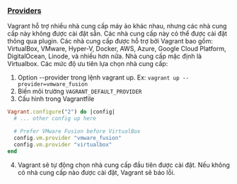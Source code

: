 ### <a name="providers"></a> <u>Providers</u>
Vagrant hỗ trợ nhiều nhà cung cấp máy ảo khác nhau, nhưng các nhà cung cấp này không được cài đặt sẵn. Các nhà cung cấp này có thể được cài đặt thông qua plugin. Các nhà cung cấp được hỗ trợ bởi Vagrant bao gồm: VirtualBox, VMware, Hyper-V, Docker, AWS, Azure, Google Cloud Platform, DigitalOcean, Linode, và nhiều hơn nữa. Nhà cung cấp mặc định là Virtualbox.
Các mức độ ưu tiên lựa chọn nhà cung cấp:
1. Option --provider trong lệnh vagrant up.
Ex: `vagrant up --provider=vmware_fusion`
2. Biến môi trường `VAGRANT_DEFAULT_PROVIDER`
3. Cấu hình trong Vagrantfile
```ruby
Vagrant.configure("2") do |config|
  # ... other config up here

  # Prefer VMware Fusion before VirtualBox
  config.vm.provider "vmware_fusion"
  config.vm.provider "virtualbox"
end
```
4. Vagrant sẽ tự động chọn nhà cung cấp đầu tiên được cài đặt. Nếu không có nhà cung cấp nào được cài đặt, Vagrant sẽ báo lỗi.